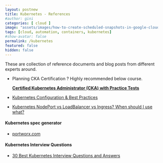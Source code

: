 ```yaml
---
layout: postnew
title: Kubernetes - References
#author: gini
categories: [ cloud ]
image: "assets/images/how-to-create-scheduled-snapshots-in-google-cloud-platform.PNG"
tags: [cloud, automation, containers, kubernetes]
#show-avatar: false
permalink: /kubernetes
featured: false
hidden: false
---
```


These are collection of reference documents and blog posts from different experts around.

- Planning CKA Certification ? Highly recommended below course.

  **[Certified Kubernetes Administrator (CKA) with Practice Tests](https://kodekloud.com/p/certified-kubernetes-administrator-with-practice-tests?affcode=142820_ttulld8g)**

- [Kubernetes Configuration & Best Practices](https://bcouetil.gitlab.io/academy/BP-kubernetes.html)
- [Kubernetes NodePort vs LoadBalancer vs Ingress? When should I use what?](https://medium.com/google-cloud/kubernetes-nodeport-vs-loadbalancer-vs-ingress-when-should-i-use-what-922f010849e0)

#### Kubernetes spec generator
- [portworx.com](https://install.portworx.com)

#### Kubernetes Interview Questions
- [30 Best Kubernetes Interview Questions and Answers](https://www.whizlabs.com/blog/top-kubernetes-interview-questions/)